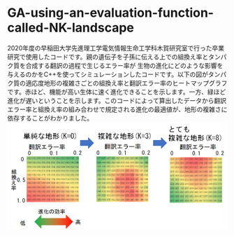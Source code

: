 # GA-using-an-evaluation-function-called-NK-landscape
2020年度の早稲田大学先進理工学電気情報生命工学科木賀研究室で行った卒業研究で使用したコードです。親の遺伝子を子孫に伝える上での組換え率とタンパク質を合成する翻訳の過程で生じるエラー率が
生物の進化にどのような影響を与えるのかをC++を使ってシミュレーションしたコードです。以下の図がタンパク質の適応度地形の複雑さごとの組換え率と翻訳エラー率のヒートマップグラフです。赤ほど、機能が高い生体に速く進化できることを示します。一方、緑ほど進化が遅いということを示します。このコードによって算出したデータから翻訳エラー率と組換え率の組み合わせで規定される進化の最適値が、地形の複雑さに依存することがわかりました。<br>
![残基間の相互作用の数ごとの組換え率と翻訳エラー率のヒートマップグラフ](卒研結果.png "hero")
